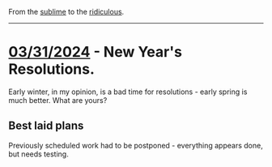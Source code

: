 From the [sublime](https://www.youtube.com/watch?v=CNUTlKqSO-I) to the [ridiculous](https://www.youtube.com/watch?v=zy9FkAXMBfk).

--------------------------------------------------------------------

# [03/31/2024](#03312024) - New Year's Resolutions.

Early winter, in my opinion, is a bad time for resolutions - early spring is much better. What are yours? 

## Best laid plans

Previously scheduled work had to be postponed - everything appears done, but needs testing.
